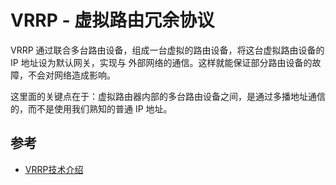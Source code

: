 # VRRP - 虚拟路由冗余协议

VRRP 通过联合多台路由设备，组成一台虚拟的路由设备，将这台虚拟路由设备的 IP 地址设为默认网关，实现与
外部网络的通信。这样就能保证部分路由设备的故障，不会对网络造成影响。

这里面的关键点在于：虚拟路由器内部的多台路由设备之间，是通过多播地址通信的，而不是使用我们熟知的普通
IP 地址。

## 参考

- [VRRP技术介绍](http://www.h3c.com/CN/D_200904/631528_30003_0.htm)
